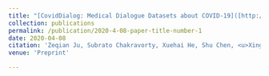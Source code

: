 ```yaml
---
title: "[CovidDialog: Medical Dialogue Datasets about COVID-19]([http://adamdad.github.io/files/information redundancy minimization.pdf](https://pengtaoxie.github.io/coviddiag.pdf))"
collection: publications
permalink: /publication/2020-4-08-paper-title-number-1
date: 2020-04-08
citation: 'Zeqian Ju, Subrato Chakravorty, Xuehai He, Shu Chen, <u>Xingyi Yang<\u>, Pengtao Xie'
venue: 'Preprint'

---
```


